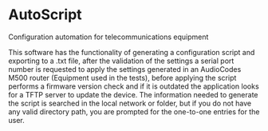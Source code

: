 # AutoScript
Configuration automation for telecommunications equipment


This software has the functionality of generating a configuration script and exporting to a .txt file, 
after the validation of the settings a serial port number is requested to apply the settings generated 
in an AudioCodes M500 router (Equipment used in the tests), before applying the script performs a firmware 
version check and if it is outdated the application looks for a TFTP server to update the device.
The information needed to generate the script is searched in the local network or folder, but if you do not 
have any valid directory path, you are prompted for the one-to-one entries for the user.
